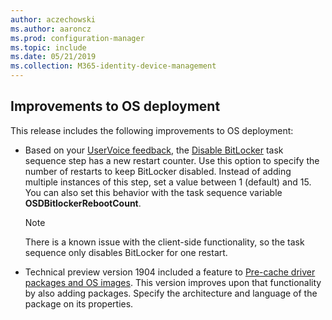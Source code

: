 ```yaml
---
author: aczechowski
ms.author: aaroncz
ms.prod: configuration-manager
ms.topic: include
ms.date: 05/21/2019
ms.collection: M365-identity-device-management
---
```


## <a name="bkmk_osd"></a> Improvements to OS deployment

<!--4512937,4224642-->

This release includes the following improvements to OS deployment:

- Based on your [UserVoice feedback](https://configurationmanager.uservoice.com/forums/300492-ideas/suggestions/18951715-add-reboot-count-functionality-to-the-disable-bitl), the [Disable BitLocker](/sccm/osd/understand/task-sequence-steps#BKMK_DisableBitLocker) task sequence step has a new restart counter. Use this option to specify the number of restarts to keep BitLocker disabled. Instead of adding multiple instances of this step, set a value between 1 (default) and 15. You can also set this behavior with the task sequence variable **OSDBitlockerRebootCount**.

    > [!Note]  
    > There is a known issue with the client-side functionality, so the task sequence only disables BitLocker for one restart.  

- Technical preview version 1904 included a feature to [Pre-cache driver packages and OS images](/sccm/core/get-started/2019/technical-preview-1904#bkmk_precache). This version improves upon that functionality by also adding packages. Specify the architecture and language of the package on its properties.
